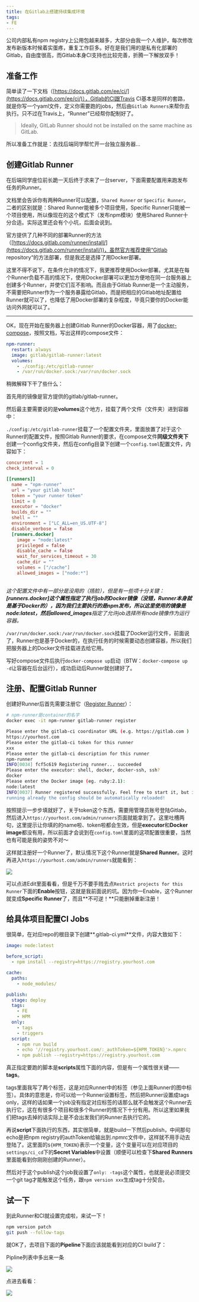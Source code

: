```yaml
---
title: 在Gitlab上搭建持续集成环境
tags:
- FE
---
```


公司内部私有npm registry上公用包越来越多，大部分由我一个人维护，每次修改发布新版本时候着实蛋疼，重复工作巨多。好在是我们用的是私有化部署的Gitlab，自由度很高，而Gitlab本身CI支持也比较完善，折腾一下解放双手！



## 准备工作

简单读了一下文档（[https://docs.gitlab.com/ee/ci/](https://docs.gitlab.com/ee/ci/)），Gitlab的CI跟Travis CI基本是同样的套路，就是你写一个yaml文件，定义你需要跑的jobs，然后由`Gitlab Runners`来帮你去执行。只不过在Travis上，“Runner”已经帮你配制好了。

> Ideally, GitLab Runner should not be installed on the same machine as GitLab. 

所以准备工作就是：去找后端同学帮忙开一台独立服务器...



## 创建Gitlab Runner

在后端同学座位前长跪一天后终于求来了一台server，下面需要配置用来跑发布任务的Runner。

文档里会告诉你有两种Runner可以配置，`Shared Runner` or `Specific Runner`。二者的区别就是：Shared Runner能被多个项目使用，Specific Runner只能被一个项目使用，所以像现在的这个模式下（发布npm模块）使用Shared Runner十分合适。实际这里还会有个小坑，后面会说到。

官方提供了几种不同的部署Runner的方法（[https://docs.gitlab.com/runner/install/](https://docs.gitlab.com/runner/install/))，虽然官方推荐使用“Gitlab repository“的方法部署，但是我还是选择了用Docker部署。

这里不得不说下，在条件允许的情况下，我更推荐使用Docker部署。尤其是在每个Runner负载不高的情况下，使用Docker部署可以更加方便地在同一台服务器上创建多个Runner，并使它们互不影响。而且由于Gitlab Runner是一个主动服务，不需要把Runner作为一个服务暴露给Gitlab，而是把相应的Gitlab地址配置给Runner就可以了，也降低了用Docker部署的复杂程度，毕竟只要你的Docker能访问外网就可以了。

---

OK，现在开始在服务器上创建Gitlab Runner的Docker容器，用了[docker-compose](https://docs.docker.com/compose/)，按照文档，写出这样的compose文件：

```yml
npm-runner:
  restart: always
  image: gitlab/gitlab-runner:latest
  volumes:
    - ./config:/etc/gitlab-runner
    - /var/run/docker.sock:/var/run/docker.sock
```

稍微解释下干了些什么：

首先用的镜像是官方提供的gitlab/gitlab-runner。

然后最主要需要说的是**volumes**这个地方，挂载了两个文件（文件夹）进到容器中：

`./config:/etc/gitlab-runner`挂载了一个配置文件夹，里面放置了对于这个Runner的配置文件，按照Gitlab Runner的要求，在compose文件**同级文件夹下**创建一个config文件夹，然后在config目录下创建一个`config.toml`配置文件，内容如下：

```toml
concurrent = 1
check_interval = 0

[[runners]]
  name = "npm-runner"
  url = "your gitlab host"
  token = "your runner token"
  limit = 0
  executor = "docker"
  builds_dir = ""
  shell = ""
  environment = ["LC_ALL=en_US.UTF-8"]
  disable_verbose = false
  [runners.docker]
    image = "node:latest"
    privileged = false
    disable_cache = false
    wait_for_services_timeout = 30
    cache_dir = ""
    volumes = ["/cache"]
    allowed_images = ["node:*"]
    
```

*这个配置文件中有一部分是没用的（捂脸），但是有一些项十分关键：**[runners.docker]**这个属性指定了执行job的Docker镜像（没错，**Runner本身就是基于Docker的**），因为我们主要执行的是npm发布，所以这里使用的镜像是node:latest，然后**allowed_images**指定了允许job选择所有node镜像作为运行容器。*



`/var/run/docker.sock:/var/run/docker.sock`挂载了Docker运行文件，前面说了，Runner也是基于Docker的，在执行任务的时候需要动态创建容器，所以我们把服务器上的Docker文件挂载进去给它用。

写好compose文件后执行`docker-compose up`启动（BTW：`docker-compose up -d`让容器在后台运行），成功启动后Runner就创建好了。



## 注册、配置Gitlab Runner

创建好Runner后首先需要注册它（[Register Runner](https://docs.gitlab.com/ee/ci/runners/README.html#creating-and-registering-a-runner)）：

```bash
# npm-runner是container的名字
docker exec -it npm-runner gitlab-runner register 

Please enter the gitlab-ci coordinator URL (e.g. https://gitlab.com )
https://yourhost.com
Please enter the gitlab-ci token for this runner
xxx
Please enter the gitlab-ci description for this runner
npm-runner
INFO[0034] fcf5c619 Registering runner... succeeded
Please enter the executor: shell, docker, docker-ssh, ssh?
docker
Please enter the Docker image (eg. ruby:2.1):
node:latest
INFO[0037] Runner registered successfully. Feel free to start it, but if it's
running already the config should be automatically reloaded!
```

按照提示一步步填就好了，关于token这个东西，需要用管理员账号登陆Gitlab，然后进入`https://yourhost.com/admin/runners`页面就能拿到了。这里吐槽两句，这里提示让你填的的name啦、token啦都会生效，但是**executor**和**Docker image**都没有用，所以前面才会说到在`config.toml`里面的这项配置很重要，当然也有可能是我的姿势不对～



这样就注册好一个Runner了，默认情况下这个Runner就是**Shared Runner**。这时再进入`https://yourhost.com/admin/runners`就能看到：

![](/images/runners.jpeg)



可以点进Edit里面看看，但是千万不要手贱去点`Restrict projects for this Runner`下面的**Enable**按钮，这就是我前面说的坑。因为你一Enable，这个Runner就变成**Specific Runner**了，而且**不可逆！**只能删掉重新注册！



## 给具体项目配置CI Jobs

很简单，在对应repo的根目录下创建**.gitlab-ci.yml**文件，内容大致如下：

```yml
image: node:latest

before_script:  
  - npm install --registry=https://registry.yourhost.com

cache:  
  paths:
    - node_modules/

publish:  
  stage: deploy
  tags:
    - FE
    - HPM
  only:
    - tags
    - triggers
  script:
    - npm run build
    - echo '//registry.yourhost.com/:_authToken=${HPM_TOKEN}'>.npmrc
    - npm publish --registry=https://registry.yourhost.com

```

真正指定要跑的脚本是**scripts**属性下面的内容，但是有一个属性很关键——**tags**。

tags里面我写了两个标签，这是对应Runner中的标签（参见上面Runner的图中标签）。具体的意思是，你可以给一个Runner设置标签，然后把Runner设置成tags only，这样的话如果一个job没有指定对应标签的话那么就不会触发这个Runner去执行它，这在有很多个项目和很多个Runner的情况下十分有用。所以这里如果我们把tags去掉的话实际上是不会出发我们的Runner去执行它的。

再说**script**下面执行的东西，其实很简单，就是build一下然后publish，中间那句echo是把npm registry的authToken给输出到.npmrc文件中，这样就不用手动去登陆了。这里面的`${HPM_TOKEN}`表示一个变量，这个变量可以在对应项目的`settings/ci_cd`下的**Secret Variables**中设置（顺便可以检查下**Shared Runners**里面能看到你刚刚创建的Runner）。

然后对于这个publish这个job我设置了`only: -tags`这个属性，也就是说必须提交一个git tag才能触发这个任务，跟`npm version xxx`生成tag十分契合。



## 试一下

到此Runner和CI就设置完成啦，来试一下！

```bash
npm version patch
git push --follow-tags
```

就OK了，去项目下面的**Pipeline**下面应该就能看到对应的CI build了：

Pipline列表中多出来一条

![](/images/ci-success-1.png)



点进去看看：

![](/images/ci-success-2.png)

